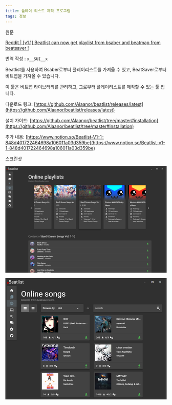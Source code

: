 ```yaml
---
title: 플레이 리스트 제작 프로그램
tags: 정보
---
```


원문

[Reddit | [v1.1] Beatlist can now get playlist from bsaber and beatmap from beatsaver !](https://www.reddit.com/r/beatsaber/comments/de5bee/v11_beatlist_can_now_get_playlist_from_bsaber_and/)

번역 작성 : `x__SUI__x`

Beatlist를 사용하여 Bsaber로부터 플레이리스트를 가져올 수 있고, BeatSaver로부터 비트맵을 가져올 수 있습니다.

이 툴은 비트맵 라이브러리를 관리하고, 그로부터 플레이리스트를 제작할 수 있는 툴 입니다.

다운로드 링크: [https://github.com/Alaanor/beatlist/releases/latest](https://github.com/Alaanor/beatlist/releases/latest)

설치 가이드: [https://github.com/Alaanor/beatlist/tree/master#installation](https://github.com/Alaanor/beatlist/tree/master#installation)

추가 내용: [https://www.notion.so/Beatlist-V1-1-848d401722464698a106011a03d359be](https://www.notion.so/Beatlist-v1-1-848d401722464698a106011a03d359be)

스크린샷

![](/img/information/41.png)

![](/img/information/42.png)